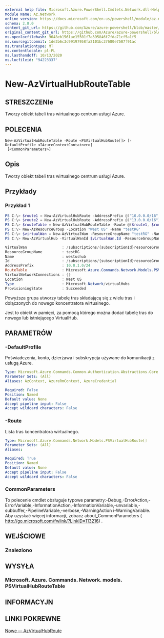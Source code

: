 ```yaml
---
external help file: Microsoft.Azure.PowerShell.Cmdlets.Network.dll-Help.xml
Module Name: Az.Network
online version: https://docs.microsoft.com/en-us/powershell/module/az.network/new-azvirtualhubroutetable
schema: 2.0.0
content_git_url: https://github.com/Azure/azure-powershell/blob/master/src/Network/Network/help/New-AzVirtualHubRouteTable.md
original_content_git_url: https://github.com/Azure/azure-powershell/blob/master/src/Network/Network/help/New-AzVirtualHubRouteTable.md
ms.openlocfilehash: 9648eb1561ae15501f7a395846f7fda71cf5a1f5
ms.sourcegitcommit: 1de2b6c3c99197958fa2101bc37680e7507f91ac
ms.translationtype: MT
ms.contentlocale: pl-PL
ms.lasthandoff: 10/13/2020
ms.locfileid: "94223337"
---
```

# New-AzVirtualHubRouteTable

## STRESZCZENIe
Tworzy obiekt tabeli tras wirtualnego centrum usługi Azure.

## POLECENIA

```
New-AzVirtualHubRouteTable -Route <PSVirtualHubRoute[]> [-DefaultProfile <IAzureContextContainer>]
 [<CommonParameters>]
```

## Opis
Tworzy obiekt tabeli tras wirtualnego centrum usługi Azure.

## Przykłady

### Przykład 1

```powershell
PS C:\> $route1 = New-AzVirtualHubRoute -AddressPrefix @("10.0.0.0/16", "11.0.0.0/16") -NextHopIpAddress "12.0.0.5"
PS C:\> $route2 = New-AzVirtualHubRoute -AddressPrefix @("13.0.0.0/16") -NextHopIpAddress "14.0.0.5"
PS C:\> $routeTable = New-AzVirtualHubRouteTable -Route @($route1, $route2)
PS C:\> New-AzResourceGroup -Location "West US" -Name "testRG"
PS C:\> $virtualWan = New-AzVirtualWan -ResourceGroupName "testRG" -Name "myVirtualWAN" -Location "West US"
PS C:\> New-AzVirtualHub -VirtualWanId $virtualWan.Id -ResourceGroupName "testRG" -Name "westushub" -AddressPrefix "10.0.1.0/24" -RouteTable $routeTable

VirtualWan                : /subscriptions/{subscriptionId}resourceGroups/testRG/providers/Microsoft.Network/virtualWans/myVirtualWAN
ResourceGroupName         : testRG
Name                      : westushub
Id                        : /subscriptions/{subscriptionId}resourceGroups/testRG/providers/Microsoft.Network/virtualHubs/westushub
AddressPrefix             : 10.0.1.0/24
RouteTable                : Microsoft.Azure.Commands.Network.Models.PSVirtualHubRouteTable
VirtualNetworkConnections : {}
Location                  : West US
Type                      : Microsoft.Network/virtualHubs
ProvisioningState         : Succeeded
```

Powyższa grupa utworzy tabelę tras składającą się z wielu tras i dołączonych do nowego koncentratora wirtualnego.

Jest to obiekt w pamięci, za pomocą którego można dodać tabelę tras do nowego lub istniejącego VirtualHub.

## PARAMETRÓW

### -DefaultProfile
Poświadczenia, konto, dzierżawa i subskrypcja używane do komunikacji z usługą Azure.

```yaml
Type: Microsoft.Azure.Commands.Common.Authentication.Abstractions.Core.IAzureContextContainer
Parameter Sets: (All)
Aliases: AzContext, AzureRmContext, AzureCredential

Required: False
Position: Named
Default value: None
Accept pipeline input: False
Accept wildcard characters: False
```

### -Route
Lista tras koncentratora wirtualnego.

```yaml
Type: Microsoft.Azure.Commands.Network.Models.PSVirtualHubRoute[]
Parameter Sets: (All)
Aliases:

Required: True
Position: Named
Default value: None
Accept pipeline input: False
Accept wildcard characters: False
```

### CommonParameters
To polecenie cmdlet obsługuje typowe parametry:-Debug,-ErrorAction,-ErrorVariable,-InformationAction,-InformationVariable,-unvariable,-subbuffer,-PipelineVariable,-verbose,-WarningAction i-WarningVariable. Aby uzyskać więcej informacji, zobacz about_CommonParameters ( http://go.microsoft.com/fwlink/?LinkID=113216) .

## WEJŚCIOWE

### Znaleziono

## WYSYŁA

### Microsoft. Azure. Commands. Network. models. PSVirtualHubRouteTable

## INFORMACYJN

## LINKI POKREWNE

[Nowe — AzVirtualHubRoute](./New-AzVirtualHubRoute.md)
